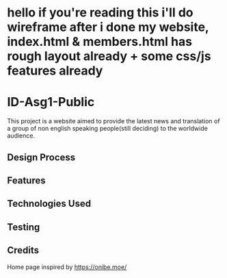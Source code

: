# hello if you're reading this i'll do wireframe after i done my website, index.html & members.html has rough layout already + some css/js features already

# ID-Asg1-Public

This project is a website aimed to provide the latest news and translation of a group of non english speaking people(still deciding) to the worldwide audience.

## Design Process

## Features

## Technologies Used

## Testing

## Credits

Home page inspired by https://onibe.moe/
